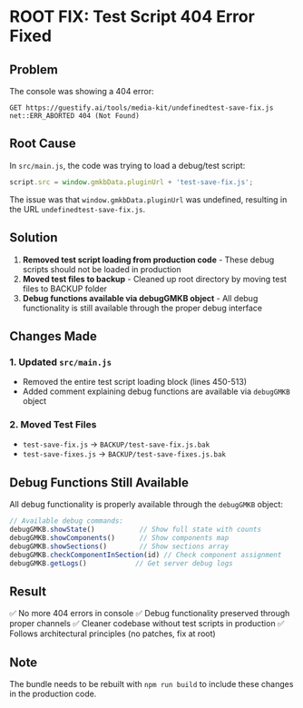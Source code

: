 # ROOT FIX: Test Script 404 Error Fixed

## Problem
The console was showing a 404 error:
```
GET https://guestify.ai/tools/media-kit/undefinedtest-save-fix.js net::ERR_ABORTED 404 (Not Found)
```

## Root Cause
In `src/main.js`, the code was trying to load a debug/test script:
```javascript
script.src = window.gmkbData.pluginUrl + 'test-save-fix.js';
```

The issue was that `window.gmkbData.pluginUrl` was undefined, resulting in the URL `undefinedtest-save-fix.js`.

## Solution
1. **Removed test script loading from production code** - These debug scripts should not be loaded in production
2. **Moved test files to backup** - Cleaned up root directory by moving test files to BACKUP folder
3. **Debug functions available via debugGMKB object** - All debug functionality is still available through the proper debug interface

## Changes Made

### 1. Updated `src/main.js`
- Removed the entire test script loading block (lines 450-513)
- Added comment explaining debug functions are available via `debugGMKB` object

### 2. Moved Test Files
- `test-save-fix.js` → `BACKUP/test-save-fix.js.bak`
- `test-save-fixes.js` → `BACKUP/test-save-fixes.js.bak`

## Debug Functions Still Available

All debug functionality is properly available through the `debugGMKB` object:

```javascript
// Available debug commands:
debugGMKB.showState()           // Show full state with counts
debugGMKB.showComponents()      // Show components map
debugGMKB.showSections()        // Show sections array
debugGMKB.checkComponentInSection(id) // Check component assignment
debugGMKB.getLogs()            // Get server debug logs
```

## Result
✅ No more 404 errors in console
✅ Debug functionality preserved through proper channels
✅ Cleaner codebase without test scripts in production
✅ Follows architectural principles (no patches, fix at root)

## Note
The bundle needs to be rebuilt with `npm run build` to include these changes in the production code.
